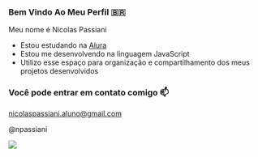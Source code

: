 ### Bem Vindo Ao Meu Perfil 🇧🇷

Meu nome é Nicolas Passiani

- Estou estudando na [Alura](https://www.alura.com.br)
- Estou me desenvolvendo na linguagem JavaScript
- Utilizo esse espaço para organização e compartilhamento dos meus projetos desenvolvidos

### Você pode entrar em contato comigo 📫

nicolaspassiani.aluno@gmail.com

@npassiani

![](https://media1.tenor.com/m/d8Fl-EMIHNcAAAAC/luciano-spfc.gif)
